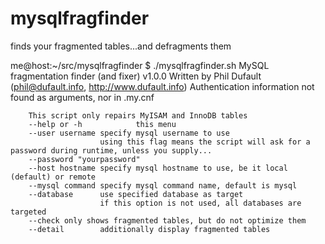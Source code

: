mysqlfragfinder
===============

finds your fragmented tables...and defragments them

me@host:~/src/mysqlfragfinder $ ./mysqlfragfinder.sh
MySQL fragmentation finder (and fixer) v1.0.0
Written by Phil Dufault (phil@dufault.info, http://www.dufault.info)
Authentication information not found as arguments, nor in .my.cnf

        This script only repairs MyISAM and InnoDB tables
        --help or -h            this menu
        --user username specify mysql username to use
                        using this flag means the script will ask for a password during runtime, unless you supply...
        --password "yourpassword"
        --host hostname specify mysql hostname to use, be it local (default) or remote
        --mysql command specify mysql command name, default is mysql
        --database      use specified database as target
                        if this option is not used, all databases are targeted
        --check only shows fragmented tables, but do not optimize them
        --detail        additionally display fragmented tables
